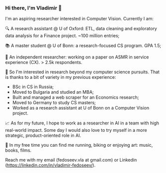 ### Hi there, I'm Vladimir 👋

I'm an aspiring researcher interested in Computer Vision. Currently I am:

🔍 A research assistant @ U of Oxford: ETL, data cleaning and exploratory data analysis for a Finance project. ~100 million entries;

📚 A master student @ U of Bonn: a research-focused CS program. GPA 1.5;

📃 An independent researcher: working on a paper on ASMR in service experience (CX). > 2.5k respondents.

🚈 So I'm interested in research beyond my computer science pursuits. That is thanks to a bit of variety in my previous experience:
- BSc in CS in Russia;
- Moved to Bulgaria and studied an MBA;
- Built and managed a web scraper for an Economics research;
- Moved to Germany to study CS masters;
- Worked as a research assistant at U of Bonn on a Computer Vision project.

📈 As for my future, I hope to work as a researcher in AI in a team with high real-world impact. Some day I would also love to try myself in a more strategic, product-oriented role in AI.

🏃 In my free time you can find me running, biking or enjoying art: music, books, films.

Reach me with my email (fedoseev.vla at gmail.com) or Linkedin (https://linkedin.com/in/vladimir-fedoseev/).
